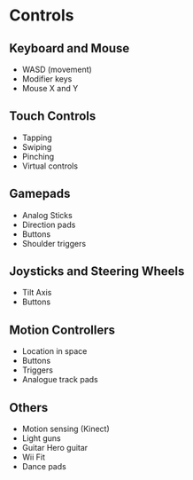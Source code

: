 # Controls

## Keyboard and Mouse

* WASD (movement)
* Modifier keys
* Mouse X and Y

## Touch Controls

* Tapping
* Swiping
* Pinching
* Virtual controls

## Gamepads

* Analog Sticks
* Direction pads
* Buttons
* Shoulder triggers

## Joysticks and Steering Wheels

* Tilt Axis
* Buttons

## Motion Controllers

* Location in space
* Buttons
* Triggers
* Analogue track pads

## Others

* Motion sensing (Kinect)
* Light guns
* Guitar Hero guitar
* Wii Fit
* Dance pads